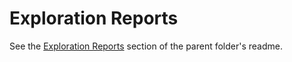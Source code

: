 Exploration Reports
===================

See the [Exploration Reports](../README.md#exploration-reports) section of
the parent folder's readme.
